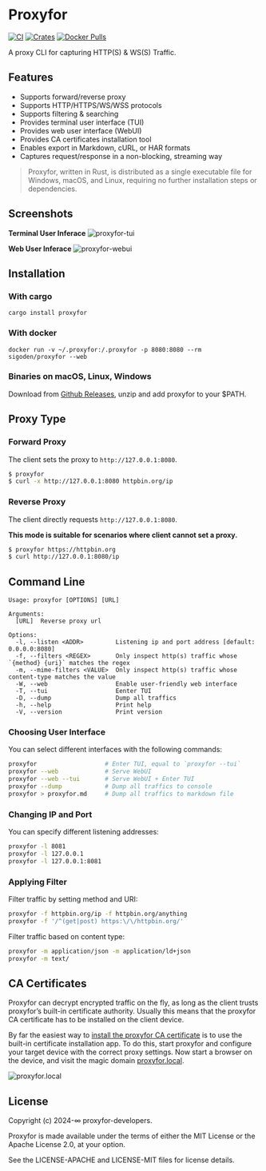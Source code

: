 # Proxyfor

[![CI](https://github.com/sigoden/proxyfor/actions/workflows/ci.yaml/badge.svg)](https://github.com/sigoden/proxyfor/actions/workflows/ci.yaml)
[![Crates](https://img.shields.io/crates/v/proxyfor.svg)](https://crates.io/crates/proxyfor)
[![Docker Pulls](https://img.shields.io/docker/pulls/sigoden/proxyfor)](https://hub.docker.com/r/sigoden/proxyfor)

A proxy CLI for capturing HTTP(S) & WS(S) Traffic.

## Features

- Supports forward/reverse proxy
- Supports HTTP/HTTPS/WS/WSS protocols
- Supports filtering & searching
- Provides terminal user interface (TUI)
- Provides web user interface (WebUI)
- Provides CA certificates installation tool
- Enables export in Markdown, cURL, or HAR formats
- Captures request/response in a non-blocking, streaming way

> Proxyfor, written in Rust, is distributed as a single executable file for Windows, macOS, and Linux, requiring no further installation steps or dependencies.

## Screenshots

**Terminal User Inferace**
![proxyfor-tui](https://github.com/user-attachments/assets/87a93e09-4783-4273-85b6-002762909fc3)

**Web User Inferace**
![proxyfor-webui](https://github.com/user-attachments/assets/4f1f921a-95ec-44e0-8a2f-671614c0b934)

## Installation

### With cargo

```
cargo install proxyfor
```

### With docker

```
docker run -v ~/.proxyfor:/.proxyfor -p 8080:8080 --rm sigoden/proxyfor --web 
```

### Binaries on macOS, Linux, Windows

Download from [Github Releases](https://github.com/sigoden/proxyfor/releases), unzip and add proxyfor to your $PATH.

## Proxy Type

### Forward Proxy

The client sets the proxy to `http://127.0.0.1:8080`.

```sh
$ proxyfor
$ curl -x http://127.0.0.1:8080 httpbin.org/ip
```

### Reverse Proxy

The client directly requests `http://127.0.0.1:8080`.

**This mode is suitable for scenarios where client cannot set a proxy.**

```sh
$ proxyfor https://httpbin.org
$ curl http://127.0.0.1:8080/ip
```

## Command Line

```
Usage: proxyfor [OPTIONS] [URL]

Arguments:
  [URL]  Reverse proxy url

Options:
  -l, --listen <ADDR>         Listening ip and port address [default: 0.0.0.0:8080]
  -f, --filters <REGEX>       Only inspect http(s) traffic whose `{method} {uri}` matches the regex
  -m, --mime-filters <VALUE>  Only inspect http(s) traffic whose content-type matches the value
  -W, --web                   Enable user-friendly web interface
  -T, --tui                   Eenter TUI
  -D, --dump                  Dump all traffics
  -h, --help                  Print help
  -V, --version               Print version
```

### Choosing User Interface

You can select different interfaces with the following commands:

```sh
proxyfor                   # Enter TUI, equal to `proxyfor --tui`
proxyfor --web             # Serve WebUI
proxyfor --web --tui       # Serve WebUI + Enter TUI
proxyfor --dump            # Dump all traffics to console
proxyfor > proxyfor.md     # Dump all traffics to markdown file
```

###  Changing IP and Port

You can specify different listening addresses:

```sh
proxyfor -l 8081
proxyfor -l 127.0.0.1
proxyfor -l 127.0.0.1:8081
```

### Applying Filter

Filter traffic by setting method and URI:

```sh
proxyfor -f httpbin.org/ip -f httpbin.org/anything
proxyfor -f '/^(get|post) https:\/\/httpbin.org/'       
```

Filter traffic based on content type:

```sh
proxyfor -m application/json -m application/ld+json
proxyfor -m text/
```


## CA Certificates

Proxyfor can decrypt encrypted traffic on the fly, as long as the client trusts proxyfor’s built-in certificate authority. Usually this means that the proxyfor CA certificate has to be installed on the client device.

By far the easiest way to [install the proxyfor CA certificate](./assets/install-certificate.md) is to use the built-in certificate installation app.
To do this, start proxyfor and configure your target device with the correct proxy settings.
Now start a browser on the device, and visit the magic domain [proxyfor.local](http://proxyfor.local).

![proxyfor.local](https://github.com/sigoden/proxyfor/assets/4012553/a5276872-8ab1-4794-9e97-ac7038ca5e4a)

## License

Copyright (c) 2024-∞ proxyfor-developers.

Proxyfor is made available under the terms of either the MIT License or the Apache License 2.0, at your option.

See the LICENSE-APACHE and LICENSE-MIT files for license details.